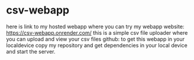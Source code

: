 # csv-webapp
here is link to my hosted webapp where you can try my webapp
website: https://csv-webapp.onrender.com/
this is a simple csv file uploader where you can upload and view your csv files
github: 
to get this webapp in your localdevice copy my repository and get dependencies in your local device and start the server. 
